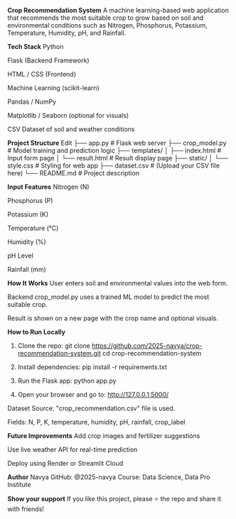**Crop Recommendation System**
A machine learning-based web application that recommends the most suitable crop to grow based on soil and environmental conditions such as Nitrogen, Phosphorus, Potassium, Temperature, Humidity, pH, and Rainfall.

**Tech Stack**
Python

Flask (Backend Framework)

HTML / CSS (Frontend)

Machine Learning (scikit-learn)

Pandas / NumPy

Matplotlib / Seaborn (optional for visuals)

CSV Dataset of soil and weather conditions

**Project Structure**
Edit
├── app.py                  # Flask web server
├── crop_model.py          # Model training and prediction logic
├── templates/
│   ├── index.html         # Input form page
│   └── result.html        # Result display page
├── static/
│   └── style.css          # Styling for web app
├── dataset.csv            # (Upload your CSV file here)
└── README.md              # Project description

**Input Features**
Nitrogen (N)

Phosphorus (P)

Potassium (K)

Temperature (°C)

Humidity (%)

pH Level

Rainfall (mm)

**How It Works**
User enters soil and environmental values into the web form.

Backend crop_model.py uses a trained ML model to predict the most suitable crop.

Result is shown on a new page with the crop name and optional visuals.

**How to Run Locally**
1. Clone the repo:
git clone https://github.com/2025-navya/crop-recommendation-system.git
cd crop-recommendation-system

2. Install dependencies:
pip install -r requirements.txt

3. Run the Flask app:
python app.py

4. Open your browser and go to:
http://127.0.0.1:5000/

Dataset
Source: "crop_recommendation.csv" file is used.

Fields: N, P, K, temperature, humidity, pH, rainfall, crop_label

**Future Improvements**
Add crop images and fertilizer suggestions

Use live weather API for real-time prediction

Deploy using Render or Streamlit Cloud

**Author**
Navya
GitHub: @2025-navya
Course: Data Science, Data Pro Institute

**Show your support**
If you like this project, please ⭐️ the repo and share it with friends!
